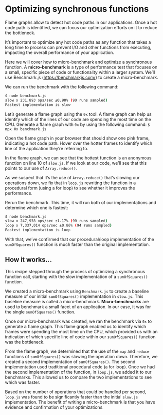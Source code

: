 # Optimizing synchronous functions

Flame graphs allow to detect hot code paths in our applications. Once
a hot code path is identified, we can focus our optimization efforts on it to reduce the bottleneck.

It’s important to optimize any hot code paths as any function that takes a long time to process can
prevent I/O and other functions from executing, impacting the overall performance of your application.

Here we will cover how to micro-benchmark and optimize a synchronous function. A **micro-benchmark**
is a type of performance test that focuses on a small, specific piece of code or functionality
within a larger system. We’ll use Benchmark.js (<https://benchmarkjs.com/>) to create
a micro-benchmark.

We can run the benchmark with the following command:

```Bash
$ node benchmark.js
slow x 231,893 ops/sec ±0.90% (90 runs sampled)
Fastest implementation is slow
```

Let’s generate a flame graph using the `0x` tool. A flame graph can help us identify which of the
lines of our code are spending the most time on the CPU. Generate a flame graph with `0x` by
using the following command:
`$ npx 0x benchmark.js`

Open the flame graph in your browser that should show one pink frame,
indicating a hot code path. Hover over the hotter frames to identify which line of the application
they’re referring to.

In the flame graph, we can see that the hottest function is an anonymous function on line 10 of
`slow.js`. If we look at our code, we’ll see that this points to our use of `Array.reduce()`.

As we suspect that it’s the use of `Array.reduce()` that’s slowing our operations down, we
fix that in `loop.js` rewriting the function in a procedural form (using a for loop) to see whether it
improves the performance.

Rerun the benchmark. This time, it will run both of our implementations and determine which
one is fastest:

```Bash
$ node benchmark.js
slow x 247,958 ops/sec ±1.17% (90 runs sampled)
loop x 7,337,014 ops/sec ±0.86% (94 runs sampled)
Fastest implementation is loop
```

With that, we’ve confirmed that our procedural/loop implementation of the `sumOfSquares()`
function is much faster than the original implementation.

## How it works…

This recipe stepped through the process of optimizing a synchronous function call, starting with the
slow implementation of a `sumOfSquares()` function.

We created a micro-benchmark using `Benchmark.js` to create a baseline measure of our initial
`sumOfSquares()` implementation in `slow.js`. This baseline measure is called a micro-benchmark.
**Micro-benchmarks** are used to benchmark a small facet of an application. In our case, it was for the
single `sumOfSquares()` function.

Once our micro-benchmark was created, we ran the benchmark via `0x` to generate a flame graph.
This flame graph enabled us to identify which frames were spending the most time on the CPU,
which provided us with an indication of which specific line of code within our `sumOfSquares()`
function was the bottleneck.

From the flame graph, we determined that the use of the `map` and `reduce` functions of
`sumOfSquares()` was slowing the operation down. Therefore, we created a second implementation
of `sumOfSquares()`. The second implementation used traditional procedural code (a for loop).
Once we had the second implementation of the function, in `loop.js`, we added it to our benchmarks.
This allowed us to compare the two implementations to see which was faster.

Based on the number of operations that could be handled per second, `loop.js` was found to be
significantly faster than the initial `slow.js` implementation. The benefit of writing a micro-benchmark
is that you have evidence and confirmation of your optimizations.
